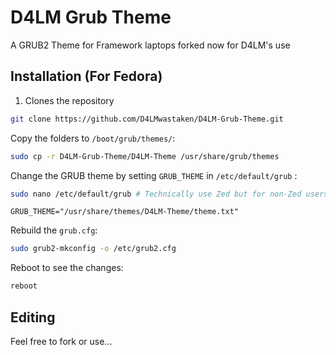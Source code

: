 # D4LM Grub Theme
A GRUB2 Theme for Framework laptops forked now for D4LM's use

## Installation (**For Fedora**)
1. Clones the repository
```bash
git clone https://github.com/D4LMwastaken/D4LM-Grub-Theme.git
```

Copy the folders to `/boot/grub/themes/`:
```bash
sudo cp -r D4LM-Grub-Theme/D4LM-Theme /usr/share/grub/themes

```

Change the GRUB theme by setting `GRUB_THEME` in `/etc/default/grub` :
```bash
sudo nano /etc/default/grub # Technically use Zed but for non-Zed users
```

```
GRUB_THEME="/usr/share/themes/D4LM-Theme/theme.txt"
```

Rebuild the `grub.cfg`:
```bash
sudo grub2-mkconfig -o /etc/grub2.cfg 
```

Reboot to see the changes:
```bash
reboot
```

## Editing
Feel free to fork or use...
